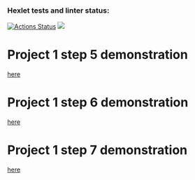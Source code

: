 ### Hexlet tests and linter status:
[![Actions Status](https://github.com/Neksus87/java-project-61/actions/workflows/hexlet-check.yml/badge.svg)](https://github.com/Neksus87/java-project-61/actions)
<a href="https://codeclimate.com/github/Neksus87/java-project-61/maintainability"><img src="https://api.codeclimate.com/v1/badges/40d9cb4e58370053d894/maintainability" /></a>
# Project 1 step 5 demonstration
[here](https://asciinema.org/a/QVANjkFsM88UkfnlWcmMIj2BY)
# Project 1 step 6 demonstration
[here](https://asciinema.org/a/kntVhWGPMGerGTFnPWvivVRPh)
# Project 1 step 7 demonstration
[here](https://asciinema.org/a/Q4tuNk37gCwnWkO3nY4sPnXYq)

